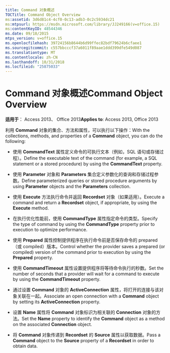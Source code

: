 ```yaml
---
title: Command 对象概述
TOCTitle: Command Object Overview
ms:assetid: 3d6d81c4-4cf0-0c13-adb3-0c2c5934dc21
ms:mtpsurl: https://msdn.microsoft.com/library/JJ249166(v=office.15)
ms:contentKeyID: 48544346
ms.date: 09/18/2015
mtps_version: v=office.15
ms.openlocfilehash: 39724156b8644b6d99ffec82bdf79624b6cfaee1
ms.sourcegitcommit: c557bbcccf37a6011f89aae1ddd399dfe549d087
ms.translationtype: MT
ms.contentlocale: zh-CN
ms.lasthandoff: 10/31/2018
ms.locfileid: "25875033"
---
```

# <a name="command-object-overview"></a><span data-ttu-id="a209c-102">Command 对象概述</span><span class="sxs-lookup"><span data-stu-id="a209c-102">Command Object Overview</span></span>


<span data-ttu-id="a209c-103">**适用于**： Access 2013、 Office 2013</span><span class="sxs-lookup"><span data-stu-id="a209c-103">**Applies to**: Access 2013, Office 2013</span></span>

<span data-ttu-id="a209c-104">利用 **Command** 对象的集合、方法和属性，可以执行以下操作：</span><span class="sxs-lookup"><span data-stu-id="a209c-104">With the collections, methods, and properties of a **Command** object, you can do the following:</span></span>

  - <span data-ttu-id="a209c-105">使用 **CommandText** 属性定义命令的可执行文本（例如，SQL 语句或存储过程）。</span><span class="sxs-lookup"><span data-stu-id="a209c-105">Define the executable text of the command (for example, a SQL statement or a stored procedure) by using the **CommandText** property.</span></span>

  - <span data-ttu-id="a209c-106">使用 **Parameter** 对象和 **Parameters** 集合定义参数化的查询和存储过程参数。</span><span class="sxs-lookup"><span data-stu-id="a209c-106">Define parameterized queries or stored procedure arguments by using **Parameter** objects and the **Parameters** collection.</span></span>

  - <span data-ttu-id="a209c-107">使用 **Execute** 方法执行命令并返回 **Recordset** 对象（如果适用）。</span><span class="sxs-lookup"><span data-stu-id="a209c-107">Execute a command and return a **Recordset** object, if appropriate, by using the **Execute** method.</span></span>

  - <span data-ttu-id="a209c-108">在执行优化性能前，使用 **CommandType** 属性指定命令的类型。</span><span class="sxs-lookup"><span data-stu-id="a209c-108">Specify the type of command by using the **CommandType** property prior to execution to optimize performance.</span></span>

  - <span data-ttu-id="a209c-109">使用 **Prepared** 属性控制提供程序在执行命令前是否保存命令的 prepared（或 compiled）版本。</span><span class="sxs-lookup"><span data-stu-id="a209c-109">Control whether the provider saves a prepared (or compiled) version of the command prior to execution by using the **Prepared** property.</span></span>

  - <span data-ttu-id="a209c-110">使用 **CommandTimeout** 属性设置提供程序将等待命令执行的秒数。</span><span class="sxs-lookup"><span data-stu-id="a209c-110">Set the number of seconds that a provider will wait for a command to execute by using the **CommandTimeout** property.</span></span>

  - <span data-ttu-id="a209c-111">通过设置 **Command** 对象的 **ActiveConnection** 属性，将打开的连接与该对象关联在一起。</span><span class="sxs-lookup"><span data-stu-id="a209c-111">Associate an open connection with a **Command** object by setting its **ActiveConnection** property.</span></span>

  - <span data-ttu-id="a209c-112">设置 **Name** 属性将 **Command** 对象标识为相关联的 **Connection** 对象的方法。</span><span class="sxs-lookup"><span data-stu-id="a209c-112">Set the **Name** property to identify the **Command** object as a method on the associated **Connection** object.</span></span>

  - <span data-ttu-id="a209c-113">将 **Command** 对象传递到 **Recordset** 的 **Source** 属性以获取数据。</span><span class="sxs-lookup"><span data-stu-id="a209c-113">Pass a **Command** object to the **Source** property of a **Recordset** in order to obtain data.</span></span>

